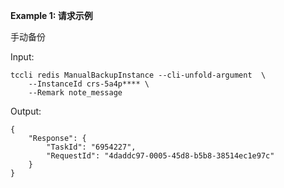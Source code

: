 **Example 1: 请求示例**

手动备份

Input: 

```
tccli redis ManualBackupInstance --cli-unfold-argument  \
    --InstanceId crs-5a4p**** \
    --Remark note_message
```

Output: 
```
{
    "Response": {
        "TaskId": "6954227",
        "RequestId": "4daddc97-0005-45d8-b5b8-38514ec1e97c"
    }
}
```

